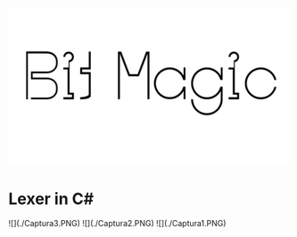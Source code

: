 ![](./bitmagic.png)
<h1>Lexer in C#</h1>
![](./Captura3.PNG)
![](./Captura2.PNG)
![](./Captura1.PNG)
